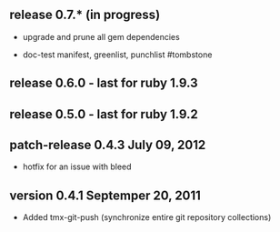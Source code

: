 ## release 0.7.\* (in progress)

  + upgrade and prune all gem dependencies
  - doc-test manifest, greenlist, punchlist #tombstone


## release 0.6.0 - last for ruby 1.9.3

## release 0.5.0 - last for ruby 1.9.2

## patch-release 0.4.3 July 09, 2012

  * hotfix for an issue with bleed

## version 0.4.1 Septemper 20, 2011

  * Added tmx-git-push (synchronize entire git repository collections)
